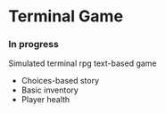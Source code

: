 # Terminal Game

### In progress

Simulated terminal rpg text-based game

- Choices-based story
- Basic inventory
- Player health
